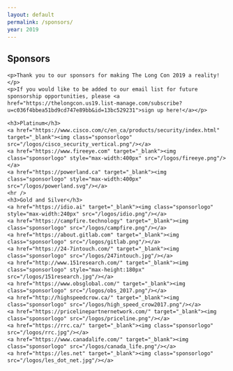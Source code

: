 ```yaml
---
layout: default
permalink: /sponsors/
year: 2019
---
```


<div class="row marketing">
  <div class="col-lg-12">
    <h2>Sponsors</h2>

    <p>Thank you to our sponsors for making The Long Con 2019 a reality!</p>
    <p>If you would like to be added to our email list for future sponsorship opportunities, please <a href="https://thelongcon.us19.list-manage.com/subscribe?u=c036f4bbea51bd9cd747e89bb&id=13bc529231">sign up here!</a></p>
  </div>
</div>

<div class="row marketing">
  <div class="col-lg-12">
    <style>
      img.sponsorlogo { max-height:300; max-width:300px; display:inline-block; padding:20px 50px; }
      a.sponsortext { font-size:30px; font-weight:bold; display:inline-block; padding:20px }
    </style>

    <h3>Platinum</h3>
    <a href="https://www.cisco.com/c/en_ca/products/security/index.html" target="_blank"><img class="sponsorlogo" src="/logos/cisco_security_vertical.png"/></a>
    <a href="https://www.fireeye.com" target="_blank"><img class="sponsorlogo" style="max-width:400px" src="/logos/fireeye.png"/></a>
    <a href="https://powerland.ca" target="_blank"><img class="sponsorlogo" style="max-width:400px" src="/logos/powerland.svg"/></a>
    <hr />
    <h3>Gold and Silver</h3>
    <a href="https://idio.ai" target="_blank"><img class="sponsorlogo" style="max-width:240px" src="/logos/idio.png"/></a>
    <a href="https://campfire.technology" target="_blank"><img class="sponsorlogo" src="/logos/campfire.png"/></a>
    <a href="https://about.gitlab.com" target="_blank"><img class="sponsorlogo" src="/logos/gitlab.png"/></a>
    <a href="https://24-7intouch.com/" target="_blank"><img class="sponsorlogo" src="/logos/247intouch.jpg"/></a>
    <a href="http://www.151research.com/" target="_blank"><img class="sponsorlogo" style="max-height:180px" src="/logos/151research.jpg"/></a>
    <a href="https://www.obsglobal.com/" target="_blank"><img class="sponsorlogo" src="/logos/obs_2017.png"/></a>
    <a href="http://highspeedcrow.ca/" target="_blank"><img class="sponsorlogo" src="/logos/high_speed_crow2017.png"/></a>
    <a href="https://pricelinepartnernetwork.com/" target="_blank"><img class="sponsorlogo" src="/logos/priceline.png"/></a>
    <a href="https://rrc.ca/" target="_blank"><img class="sponsorlogo" src="/logos/rrc.jpg"/></a>
    <a href="https://www.canadalife.com/" target="_blank"><img class="sponsorlogo" src="/logos/canada_life.png"/></a>
    <a href="https://les.net" target="_blank"><img class="sponsorlogo" src="/logos/les_dot_net.jpg"/></a>
  </div>
</div>
